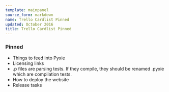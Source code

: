 ```yaml
---
template: mainpanel
source_form: markdown
name: Trello Cardlist Pinned
updated: October 2016
title: Trello Cardlist Pinned
---
```

### Pinned

* Things to feed into Pyxie
* Licensing links
* .p files are parsing tests. If they compile, they should be renamed .pyxie which are compilation tests.
* How to deploy the website
* Release tasks
